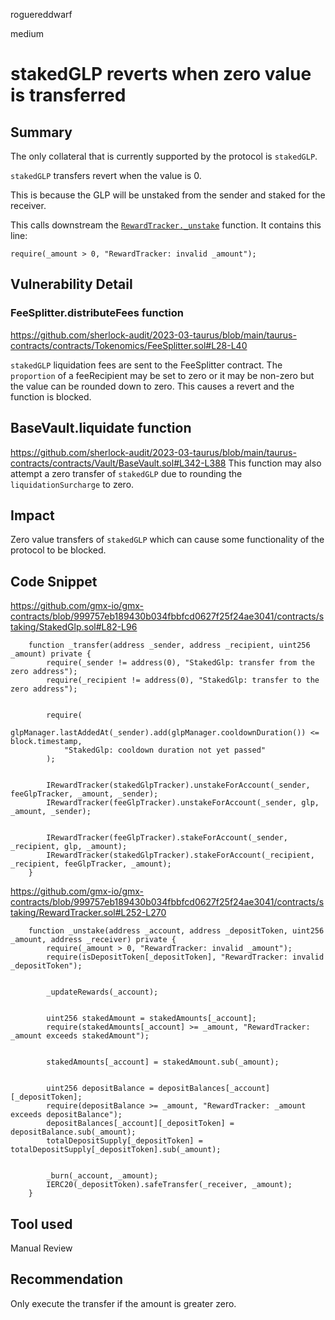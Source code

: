 roguereddwarf

medium

# stakedGLP reverts when zero value is transferred

## Summary
The only collateral that is currently supported by the protocol is `stakedGLP`.

`stakedGLP` transfers revert when the value is 0.

This is because the GLP will be unstaked from the sender and staked for the receiver.

This calls downstream the [`RewardTracker._unstake`](https://github.com/gmx-io/gmx-contracts/blob/999757eb189430b034fbbfcd0627f25f24ae3041/contracts/staking/RewardTracker.sol#L252-L270) function.
It contains this line:
```solidity
require(_amount > 0, "RewardTracker: invalid _amount");
```

## Vulnerability Detail
### FeeSplitter.distributeFees function
https://github.com/sherlock-audit/2023-03-taurus/blob/main/taurus-contracts/contracts/Tokenomics/FeeSplitter.sol#L28-L40

`stakedGLP` liquidation fees are sent to the FeeSplitter contract. 
The `proportion` of a feeRecipient may be set to zero or it may be non-zero but the value can be rounded down to zero.
This causes a revert and the function is blocked.

## BaseVault.liquidate function
https://github.com/sherlock-audit/2023-03-taurus/blob/main/taurus-contracts/contracts/Vault/BaseVault.sol#L342-L388
This function may also attempt a zero transfer of `stakedGLP` due to rounding the `liquidationSurcharge` to zero.

## Impact
Zero value transfers of `stakedGLP` which can cause some functionality of the protocol to be blocked.

## Code Snippet
https://github.com/gmx-io/gmx-contracts/blob/999757eb189430b034fbbfcd0627f25f24ae3041/contracts/staking/StakedGlp.sol#L82-L96
```solidity
    function _transfer(address _sender, address _recipient, uint256 _amount) private {
        require(_sender != address(0), "StakedGlp: transfer from the zero address");
        require(_recipient != address(0), "StakedGlp: transfer to the zero address");


        require(
            glpManager.lastAddedAt(_sender).add(glpManager.cooldownDuration()) <= block.timestamp,
            "StakedGlp: cooldown duration not yet passed"
        );


        IRewardTracker(stakedGlpTracker).unstakeForAccount(_sender, feeGlpTracker, _amount, _sender);
        IRewardTracker(feeGlpTracker).unstakeForAccount(_sender, glp, _amount, _sender);


        IRewardTracker(feeGlpTracker).stakeForAccount(_sender, _recipient, glp, _amount);
        IRewardTracker(stakedGlpTracker).stakeForAccount(_recipient, _recipient, feeGlpTracker, _amount);
    }
```

https://github.com/gmx-io/gmx-contracts/blob/999757eb189430b034fbbfcd0627f25f24ae3041/contracts/staking/RewardTracker.sol#L252-L270
```solidity
    function _unstake(address _account, address _depositToken, uint256 _amount, address _receiver) private {
        require(_amount > 0, "RewardTracker: invalid _amount");
        require(isDepositToken[_depositToken], "RewardTracker: invalid _depositToken");


        _updateRewards(_account);


        uint256 stakedAmount = stakedAmounts[_account];
        require(stakedAmounts[_account] >= _amount, "RewardTracker: _amount exceeds stakedAmount");


        stakedAmounts[_account] = stakedAmount.sub(_amount);


        uint256 depositBalance = depositBalances[_account][_depositToken];
        require(depositBalance >= _amount, "RewardTracker: _amount exceeds depositBalance");
        depositBalances[_account][_depositToken] = depositBalance.sub(_amount);
        totalDepositSupply[_depositToken] = totalDepositSupply[_depositToken].sub(_amount);


        _burn(_account, _amount);
        IERC20(_depositToken).safeTransfer(_receiver, _amount);
    }
```


## Tool used
Manual Review

## Recommendation
Only execute the transfer if the amount is greater zero.
